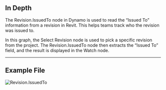 ## In Depth
The Revision.IssuedTo node in Dynamo is used to read the “Issued To” information from a revision in Revit. This helps teams track who the revision was issued to.

In this graph, the Select Revision node is used to pick a specific revision from the project. The Revision.IssuedTo node then extracts the “Issued To” field, and the result is displayed in the Watch node.

___
## Example File

![Revision.IssuedTo](./Revit.Elements.Revision.IssuedTo_img.jpg)